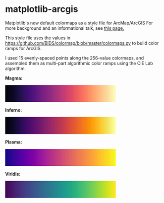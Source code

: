 # matplotlib-arcgis
Matplotlib's new default colormaps as a style file for ArcMap/ArcGIS
For more background and an informational talk, see [this page.](https://bids.github.io/colormap/)

This style file uses the values in https://github.com/BIDS/colormap/blob/master/colormaps.py to build color ramps for ArcGIS.

I used 15 evenly-spaced points along the 256-value colormaps, and assembled them as multi-part algorithmic color ramps using the CIE Lab algorithm.

**Magma:**

![magma](ramp_previews/magma.png)

**Inferno:**

![inferno](ramp_previews/inferno.png)

**Plasma:**

![plasma](ramp_previews/plasma.png)

**Viridis:**

![viridis](ramp_previews/viridis.png)
